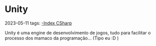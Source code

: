 # Unity
2023-05-11
tags: [-Index CSharp](../-Index%20CSharp.md)

Unity é uma engine de desenvolvimento de jogos, tudo para facilitar o processo dos mamaco da programação... (Tipo eu :D )

